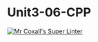 # Unit3-06-CPP
[![Mr Coxall's Super Linter](https://github.com/ICS3U-C-Programming-YomaO/Unit3-06-CPP/workflows/Mr%20Coxall's%20Super%20Linter/badge.svg)](https://github.com/ICS3U-C-Programming-YomaO/Unit3-06-CPP/actions/)
